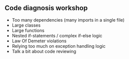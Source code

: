 ## Code diagnosis workshop

- Too many dependencies (many imports in a single file)
- Large classes
- Large functions
- Nested if-statements / complex if-else logic
- Law Of Demeter violations
- Relying too much on exception handling logic
- Talk a bit about code reviewing
